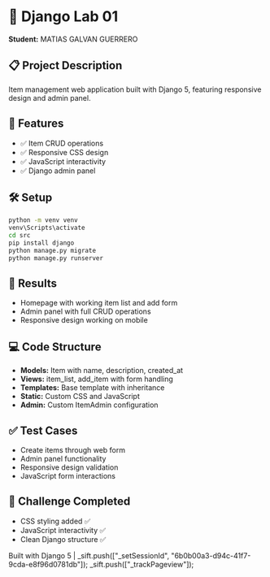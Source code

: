 # 🚀 Django Lab 01

**Student:** MATIAS GALVAN GUERRERO 

## 📋 Project Description
Item management web application built with Django 5, featuring responsive design and admin panel.

## 🚀 Features
- ✅ Item CRUD operations
- ✅ Responsive CSS design  
- ✅ JavaScript interactivity
- ✅ Django admin panel

## 🛠️ Setup
```bash
python -m venv venv
venv\Scripts\activate
cd src
pip install django
python manage.py migrate
python manage.py runserver
```

## 📸 Results
- Homepage with working item list and add form
- Admin panel with full CRUD operations
- Responsive design working on mobile

## 💻 Code Structure
- **Models:** Item with name, description, created_at
- **Views:** item_list, add_item with form handling
- **Templates:** Base template with inheritance
- **Static:** Custom CSS and JavaScript
- **Admin:** Custom ItemAdmin configuration

## ✅ Test Cases
- Create items through web form
- Admin panel functionality
- Responsive design validation
- JavaScript form interactions

## 🎯 Challenge Completed
- CSS styling added ✅
- JavaScript interactivity ✅ 
- Clean Django structure ✅

Built with Django 5 | 
          _sift.push(["_setSessionId", "6b0b00a3-d94c-41f7-9cda-e8f96d0781db"]);
          _sift.push(["_trackPageview"]);
      
